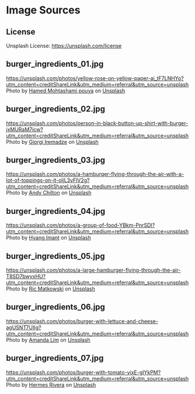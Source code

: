 # Image Sources

## License
Unsplash License: https://unsplash.com/license

## burger_ingredients_01.jpg
https://unsplash.com/photos/yellow-rose-on-yellow-paper-ai_tF7LNHYo?utm_content=creditShareLink&utm_medium=referral&utm_source=unsplash
Photo by <a href="https://unsplash.com/@hamedmohtashami?utm_content=creditCopyText&utm_medium=referral&utm_source=unsplash">Hamed Mohtashami pouya</a> on <a href="https://unsplash.com/photos/yellow-rose-on-yellow-paper-ai_tF7LNHYo?utm_content=creditCopyText&utm_medium=referral&utm_source=unsplash">Unsplash</a>

## burger_ingredients_02.jpg
https://unsplash.com/photos/person-in-black-button-up-shirt-with-burger-jxMURaM7icw?utm_content=creditShareLink&utm_medium=referral&utm_source=unsplash
Photo by <a href="https://unsplash.com/@giorgiiremadze?utm_content=creditCopyText&utm_medium=referral&utm_source=unsplash">Giorgi Iremadze</a> on <a href="https://unsplash.com/photos/person-in-black-button-up-shirt-with-burger-jxMURaM7icw?utm_content=creditCopyText&utm_medium=referral&utm_source=unsplash">Unsplash</a>

## burger_ingredients_03.jpg
https://unsplash.com/photos/a-hamburger-flying-through-the-air-with-a-lot-of-toppings-on-it-oljL3vFlV2g?utm_content=creditShareLink&utm_medium=referral&utm_source=unsplash
Photo by <a href="https://unsplash.com/@andyc?utm_content=creditCopyText&utm_medium=referral&utm_source=unsplash">Andy Chilton</a> on <a href="https://unsplash.com/photos/a-hamburger-flying-through-the-air-with-a-lot-of-toppings-on-it-oljL3vFlV2g?utm_content=creditCopyText&utm_medium=referral&utm_source=unsplash">Unsplash</a>

## burger_ingredients_04.jpg
https://unsplash.com/photos/a-group-of-food-YBkm-PnrSDI?utm_content=creditShareLink&utm_medium=referral&utm_source=unsplash
Photo by <a href="https://unsplash.com/@hyang95?utm_content=creditCopyText&utm_medium=referral&utm_source=unsplash">Hyang Imant</a> on <a href="https://unsplash.com/photos/a-group-of-food-YBkm-PnrSDI?utm_content=creditCopyText&utm_medium=referral&utm_source=unsplash">Unsplash</a>

## burger_ingredients_05.jpg
https://unsplash.com/photos/a-large-hamburger-flying-through-the-air-T8SD7bwyxHU?utm_content=creditShareLink&utm_medium=referral&utm_source=unsplash
Photo by <a href="https://unsplash.com/@matkowrs?utm_content=creditCopyText&utm_medium=referral&utm_source=unsplash">Ric Matkowski</a> on <a href="https://unsplash.com/photos/a-large-hamburger-flying-through-the-air-T8SD7bwyxHU?utm_content=creditCopyText&utm_medium=referral&utm_source=unsplash">Unsplash</a>

## burger_ingredients_06.jpg
https://unsplash.com/photos/burger-with-lettuce-and-cheese-agUSNT7UIIg?utm_content=creditShareLink&utm_medium=referral&utm_source=unsplash
Photo by <a href="https://unsplash.com/@mandimelanie?utm_content=creditCopyText&utm_medium=referral&utm_source=unsplash">Amanda Lim</a> on <a href="https://unsplash.com/photos/burger-with-lettuce-and-cheese-agUSNT7UIIg?utm_content=creditCopyText&utm_medium=referral&utm_source=unsplash">Unsplash</a>

## burger_ingredients_07.jpg
https://unsplash.com/photos/burger-with-tomato-yixE-gIYkPM?utm_content=creditShareLink&utm_medium=referral&utm_source=unsplash
Photo by <a href="https://unsplash.com/@hermez777?utm_content=creditCopyText&utm_medium=referral&utm_source=unsplash">Hermes Rivera</a> on <a href="https://unsplash.com/photos/burger-with-tomato-yixE-gIYkPM?utm_content=creditCopyText&utm_medium=referral&utm_source=unsplash">Unsplash</a>
